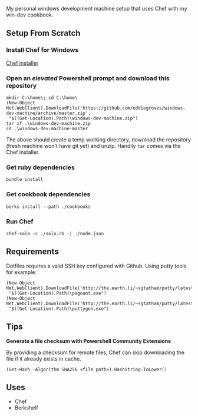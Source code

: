 My personal windows development machine setup that uses Chef with my win-dev cookbook.

## Setup From Scratch

### Install Chef for Windows

[Chef installer](http://opscode.com/chef/install.msi)

### Open an *elevated* Powershell prompt and download this repository
    
    mkdir C:\home\; cd C:\home\
    (New-Object Net.WebClient).DownloadFile('https://github.com/eddiegroves/windows-dev-machine/archive/master.zip',
     "$((Get-Location).Path)\windows-dev-machine.zip")
    tar xf .\windows-dev-machine.zip
    cd .\windows-dev-machine-master

The above should create a temp working directory, download the repository (fresh 
machine won't have git yet) and unzip. Handily `tar` comes via the Chef installer. 

### Get ruby dependencies

    bundle install

### Get cookbook dependencies

    berks install --path ./cookbooks

### Run Chef

    chef-solo -c ./solo.rb -j ./node.json

## Requirements

Dotfiles requires a valid SSH key configured with Github.
Using putty tools for example:

    (New-Object Net.WebClient).DownloadFile('http://the.earth.li/~sgtatham/putty/latest/x86/pageant.exe',
     "$((Get-Location).Path)\pageant.exe")
    (New-Object Net.WebClient).DownloadFile('http://the.earth.li/~sgtatham/putty/latest/x86/puttygen.exe', 
     "$((Get-Location).Path)\puttygen.exe")

## Tips

**Generate a file checksum with Powershell Community Extensions**

By providing a checksum for remote files, Chef can skip downloading the file if
it already exists in cache.

    (Get-Hash -Algorithm SHA256 <file path>).HashString.ToLower()

## Uses

* Chef
* Berkshelf
